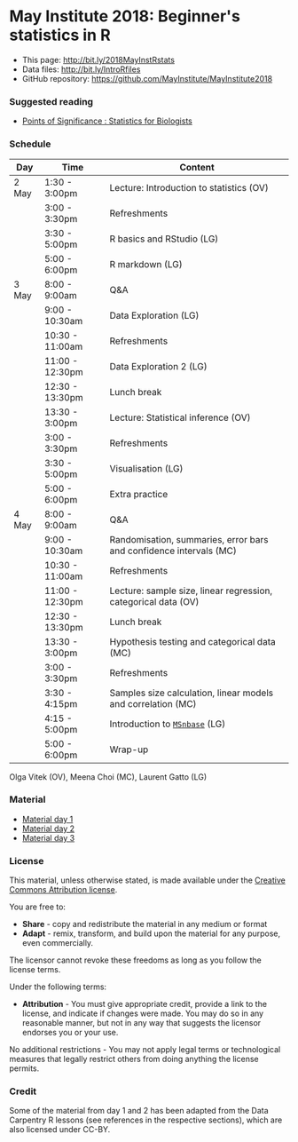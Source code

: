 # May Institute 2018: Beginner's statistics in R

* This page: http://bit.ly/2018MayInstRstats
* Data files: http://bit.ly/IntroRfiles
* GitHub repository: https://github.com/MayInstitute/MayInstitute2018

### Suggested reading

* [Points of Significance : Statistics for Biologists](https://www.nature.com/collections/qghhqm/pointsofsignificance)

### Schedule


| Day     | Time          | Content             |
|---------|---------------|---------------------|
| 2 May   | 1:30 - 3:00pm | Lecture: Introduction to statistics (OV) |
|         | 3:00 - 3:30pm | Refreshments        |
|         | 3:30 - 5:00pm | R basics and RStudio (LG)|
|         | 5:00 - 6:00pm | R markdown (LG)          |
| 3 May   | 8:00 - 9:00am | Q&A                 |
|         | 9:00 - 10:30am| Data Exploration (LG)|
|         | 10:30 - 11:00am| Refreshments       |
|         | 11:00 - 12:30pm| Data Exploration 2 (LG) |
|         | 12:30 - 13:30pm| Lunch break        |
|         | 13:30 - 3:00pm | Lecture: Statistical inference (OV) |
|         | 3:00 - 3:30pm  | Refreshments       |
|         | 3:30 - 5:00pm  | Visualisation (LG) |
|         | 5:00 - 6:00pm  | Extra practice     |
| 4 May   | 8:00 - 9:00am | Q&A                 |
|         | 9:00 - 10:30am| Randomisation, summaries, error bars and confidence intervals (MC) |
|         | 10:30 - 11:00am| Refreshments       |
|         | 11:00 - 12:30pm| Lecture: sample size, linear regression, categorical data (OV)
|         | 12:30 - 13:30pm| Lunch break        |
|         | 13:30 - 3:00pm | Hypothesis testing and categorical data (MC) |
|         | 3:00 - 3:30pm  | Refreshments       |
|         | 3:30 - 4:15pm  | Samples size calculation, linear models and correlation (MC) |
|         | 4:15 - 5:00pm  | Introduction to [`MSnbase`](https://bioconductor.org/packages/release/bioc/html/MSnbase.html) (LG) |
|         | 5:00 - 6:00pm  | Wrap-up            |


Olga Vitek (OV), Meena Choi (MC), Laurent Gatto (LG)

### Material

- [Material day 1](https://rawgit.com/MayInstitute/MayInstitute2018/master/Program3_IntroR/01-rstats.html)
- [Material day 2](https://rawgit.com/MayInstitute/MayInstitute2018/master/Program3_IntroR/02-rstats.html)
- [Material day 3](https://rawgit.com/MayInstitute/MayInstitute2018/master/Program3_IntroR/03-rstats.html)



### License


This material, unless otherwise stated, is made available under the
[Creative Commons Attribution
license](https://creativecommons.org/licenses/by/4.0/).

You are free to:

* **Share** - copy and redistribute the material in any medium or format
* **Adapt** - remix, transform, and build upon the material for any
  purpose, even commercially.

The licensor cannot revoke these freedoms as long as you follow the license terms.

Under the following terms:

* **Attribution** - You must give appropriate credit, provide a link
  to the license, and indicate if changes were made. You may do so in
  any reasonable manner, but not in any way that suggests the licensor
  endorses you or your use.

No additional restrictions - You may not apply legal terms or
technological measures that legally restrict others from doing
anything the license permits.

### Credit

Some of the material from day 1 and 2 has been adapted from the Data
Carpentry R lessons (see references in the respective sections), which
are also licensed under CC-BY.
